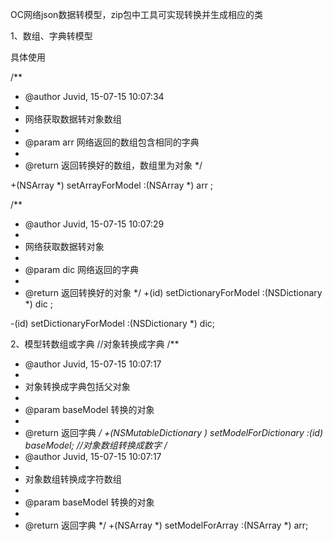 OC网络json数据转模型，zip包中工具可实现转换并生成相应的类

1、数组、字典转模型

具体使用

/**
 *  @author Juvid, 15-07-15 10:07:34
 *
 *  网络获取数据转对象数组
 *
 *  @param arr 网络返回的数组包含相同的字典
 *
 *  @return 返回转换好的数组，数组里为对象
 */
 
+(NSArray *) setArrayForModel :(NSArray *) arr ;

/**
 *  @author Juvid, 15-07-15 10:07:29
 *
 *  网络获取数据转对象
 *
 *  @param dic 网络返回的字典
 *
 *  @return 返回转换好的对象
 */
+(id) setDictionaryForModel :(NSDictionary *) dic ;

-(id) setDictionaryForModel :(NSDictionary *) dic;


2、模型转数组或字典
//对象转换成字典
/**
 *  @author Juvid, 15-07-15 10:07:17
 *
 *   对象转换成字典包括父对象
 *
 *  @param baseModel 转换的对象
 *
 *  @return 返回字典
 */
+(NSMutableDictionary *) setModelForDictionary :(id) baseModel;
//对象数组转换成数字
/**
 *  @author Juvid, 15-07-15 10:07:17
 *
 *   对象数组转换成字符数组
 *
 *  @param baseModel 转换的对象
 *
 *  @return 返回字典
 */
+(NSArray *) setModelForArray :(NSArray *) arr;
